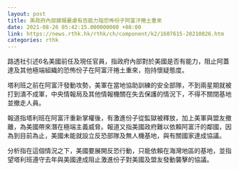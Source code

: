 ```yaml
---
layout: post
title: 美政府內部據報憂慮有否能力阻恐怖份子阿富汗捲土重來
date: 2021-08-26 05:42:15.000000000 +08:00
link: https://news.rthk.hk/rthk/ch/component/k2/1607615-20210826.htm
categories: rthk
---
```


路透社引述6名美國前任及現任官員，指政府內部對於美國是否有能力，阻止阿蓋達及其他極端組織的恐怖份子在阿富汗捲土重來，抱持懷疑態度。

塔利班之前在阿富汗發動攻勢，美軍在當地協助訓練的安全部隊，不到兩星期就被打到潰不成軍，中央情報局及其他情報機關在失去保護的情況下，不得不關閉基地並撤走人員。

報道指塔利班在阿富汗重新掌權後，有激進份子從監獄被釋放，加上美軍與盟友撤離，為美國帶來潛在極端主義威脅。報道又指美國政府難以依賴阿富汗的鄰國，因為到目前為止，美國未能就設立反恐部隊及無人機基地，與有關國家達成協議。

分析指在這個情況之下，美國要展開反恐行動，只能依賴在海灣地區的基地，並指望塔利班遵守去年與美國達成阻止激進份子對美國及盟友發動襲擊的協議。
